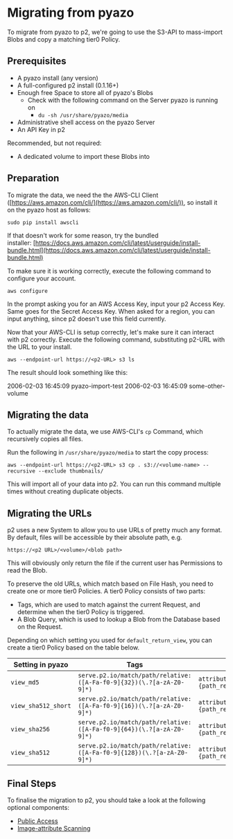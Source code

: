# Migrating from pyazo

To migrate from pyazo to p2, we're going to use the S3-API to mass-import Blobs and copy a matching tier0 Policy.

## Prerequisites

* A pyazo install (any version)
* A full-configured p2 install (0.1.16+)
* Enough free Space to store all of pyazo's Blobs
    * Check with the following command on the Server pyazo is running on
        * `du -sh /usr/share/pyazo/media`
* Administrative shell access on the pyazo Server
* An API Key in p2

Recommended, but not required:

*   A dedicated volume to import these Blobs into

## Preparation

To migrate the data, we need the the AWS-CLI Client ([https://aws.amazon.com/cli/](https://aws.amazon.com/cli/)), so install it on the pyazo host as follows:

`sudo pip install awscli`

If that doesn't work for some reason, try the bundled installer: [https://docs.aws.amazon.com/cli/latest/userguide/install-bundle.html](https://docs.aws.amazon.com/cli/latest/userguide/install-bundle.html)

To make sure it is working correctly, execute the following command to configure your account.

`aws configure`

In the prompt asking you for an AWS Access Key, input your p2 Access Key. Same goes for the Secret Access Key. When asked for a region, you can input anything, since p2 doesn't use this field currently.

Now that your AWS-CLI is setup correctly, let's make sure it can interact with p2 correctly. Execute the following command, substituting p2-URL with the URL to your install.

`aws --endpoint-url https://<p2-URL> s3 ls`

The result should look something like this:

2006-02-03 16:45:09 pyazo-import-test
2006-02-03 16:45:09 some-other-volume

## Migrating the data

To actually migrate the data, we use AWS-CLI's `cp` Command, which recursively copies all files.

Run the following in `/usr/share/pyazo/media` to start the copy process:

`aws --endpoint-url https://<p2-URL> s3 cp . s3://<volume-name> --recursive --exclude thumbnails/`

This will import all of your data into p2. You can run this command multiple times without creating duplicate objects. 

## Migrating the URLs

p2 uses a new System to allow you to use URLs of pretty much any format. By default, files will be accessible by their absolute path, e.g.

`https://<p2 URL>/<volume>/<blob path>`

This will obviously only return the file if the current user has Permissions to read the Blob.

To preserve the old URLs, which match based on File Hash, you need to create one or more tier0 Policies. A tier0 Policy consists of two parts:

*   Tags, which are used to match against the current Request, and determine when the tier0 Policy is triggered.
*   A Blob Query, which is used to lookup a Blob from the Database based on the Request.

Depending on which setting you used for `default_return_view`, you can create a tier0 Policy based on the table below.

| Setting in pyazo | Tags | Blob Query |
|---|---|---|
|`view_md5` | `serve.p2.io/match/path/relative: ([A-Fa-f0-9]{32})(\.?[a-zA-Z0-9]*)` | `attributes__blob.p2.io/hash/md5={path_relative}&volume__name=images` |
| `view_sha512_short` | `serve.p2.io/match/path/relative: ([A-Fa-f0-9]{16})(\.?[a-zA-Z0-9]*)` | `attributes__blob.p2.io/hash/sha512__startswith={path_relative}&volume__name=images` |
| `view_sha256` | `serve.p2.io/match/path/relative: ([A-Fa-f0-9]{64})(\.?[a-zA-Z0-9]*)` | `attributes__blob.p2.io/hash/sha256={path_relative}&volume__name=images` |
| `view_sha512` | `serve.p2.io/match/path/relative: ([A-Fa-f0-9]{128})(\.?[a-zA-Z0-9]*)` | `attributes__blob.p2.io/hash/sha512={path_relative}&volume__name=images` |

Final Steps
-----------

To finalise the migration to p2, you should take a look at the following optional components:

 - [Public Access](components/public-access.md)
 - [Image-attribute Scanning](components/image-attribute-scanning.md)
